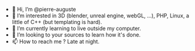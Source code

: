 - 👋 Hi, I’m @pierre-auguste
- 👀 I’m interested in 3D (blender, unreal engine, webGL, ...), PHP, Linux, a little of C++ (but templating is hard).
- 🌱 I’m currently learning to live outside my computer.
- 💞️ I’m looking to your sources to learn how it's done.
- 📫 How to reach me ? Late at night.

<!---
pierre-auguste/pierre-auguste is a ✨ special ✨ repository because its `README.md` (this file) appears on your GitHub profile.
You can click the Preview link to take a look at your changes.
--->
